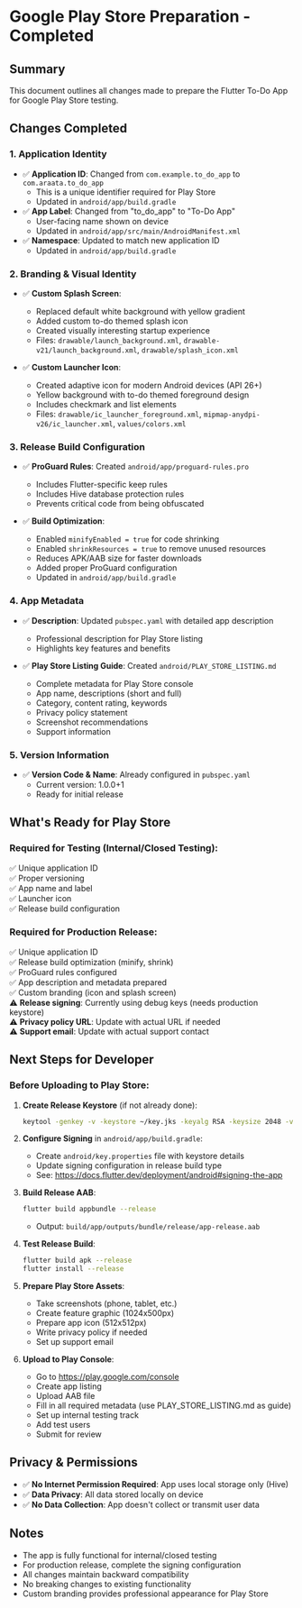 # Google Play Store Preparation - Completed

## Summary
This document outlines all changes made to prepare the Flutter To-Do App for Google Play Store testing.

## Changes Completed

### 1. Application Identity
- ✅ **Application ID**: Changed from `com.example.to_do_app` to `com.araata.to_do_app`
  - This is a unique identifier required for Play Store
  - Updated in `android/app/build.gradle`
- ✅ **App Label**: Changed from "to_do_app" to "To-Do App"
  - User-facing name shown on device
  - Updated in `android/app/src/main/AndroidManifest.xml`
- ✅ **Namespace**: Updated to match new application ID
  - Updated in `android/app/build.gradle`

### 2. Branding & Visual Identity
- ✅ **Custom Splash Screen**: 
  - Replaced default white background with yellow gradient
  - Added custom to-do themed splash icon
  - Created visually interesting startup experience
  - Files: `drawable/launch_background.xml`, `drawable-v21/launch_background.xml`, `drawable/splash_icon.xml`
  
- ✅ **Custom Launcher Icon**:
  - Created adaptive icon for modern Android devices (API 26+)
  - Yellow background with to-do themed foreground design
  - Includes checkmark and list elements
  - Files: `drawable/ic_launcher_foreground.xml`, `mipmap-anydpi-v26/ic_launcher.xml`, `values/colors.xml`

### 3. Release Build Configuration
- ✅ **ProGuard Rules**: Created `android/app/proguard-rules.pro`
  - Includes Flutter-specific keep rules
  - Includes Hive database protection rules
  - Prevents critical code from being obfuscated
  
- ✅ **Build Optimization**:
  - Enabled `minifyEnabled = true` for code shrinking
  - Enabled `shrinkResources = true` to remove unused resources
  - Reduces APK/AAB size for faster downloads
  - Added proper ProGuard configuration
  - Updated in `android/app/build.gradle`

### 4. App Metadata
- ✅ **Description**: Updated `pubspec.yaml` with detailed app description
  - Professional description for Play Store listing
  - Highlights key features and benefits
  
- ✅ **Play Store Listing Guide**: Created `android/PLAY_STORE_LISTING.md`
  - Complete metadata for Play Store console
  - App name, descriptions (short and full)
  - Category, content rating, keywords
  - Privacy policy statement
  - Screenshot recommendations
  - Support information

### 5. Version Information
- ✅ **Version Code & Name**: Already configured in `pubspec.yaml`
  - Current version: 1.0.0+1
  - Ready for initial release

## What's Ready for Play Store

### Required for Testing (Internal/Closed Testing):
✅ Unique application ID  
✅ Proper versioning  
✅ App name and label  
✅ Launcher icon  
✅ Release build configuration  

### Required for Production Release:
✅ Unique application ID  
✅ Release build optimization (minify, shrink)  
✅ ProGuard rules configured  
✅ App description and metadata prepared  
✅ Custom branding (icon and splash screen)  
⚠️ **Release signing**: Currently using debug keys (needs production keystore)  
⚠️ **Privacy policy URL**: Update with actual URL if needed  
⚠️ **Support email**: Update with actual support contact  

## Next Steps for Developer

### Before Uploading to Play Store:

1. **Create Release Keystore** (if not already done):
   ```bash
   keytool -genkey -v -keystore ~/key.jks -keyalg RSA -keysize 2048 -validity 10000 -alias key
   ```

2. **Configure Signing** in `android/app/build.gradle`:
   - Create `android/key.properties` file with keystore details
   - Update signing configuration in release build type
   - See: https://docs.flutter.dev/deployment/android#signing-the-app

3. **Build Release AAB**:
   ```bash
   flutter build appbundle --release
   ```
   - Output: `build/app/outputs/bundle/release/app-release.aab`

4. **Test Release Build**:
   ```bash
   flutter build apk --release
   flutter install --release
   ```

5. **Prepare Play Store Assets**:
   - Take screenshots (phone, tablet, etc.)
   - Create feature graphic (1024x500px)
   - Prepare app icon (512x512px)
   - Write privacy policy if needed
   - Set up support email

6. **Upload to Play Console**:
   - Go to https://play.google.com/console
   - Create app listing
   - Upload AAB file
   - Fill in all required metadata (use PLAY_STORE_LISTING.md as guide)
   - Set up internal testing track
   - Add test users
   - Submit for review

## Privacy & Permissions

- ✅ **No Internet Permission Required**: App uses local storage only (Hive)
- ✅ **Data Privacy**: All data stored locally on device
- ✅ **No Data Collection**: App doesn't collect or transmit user data

## Notes

- The app is fully functional for internal/closed testing
- For production release, complete the signing configuration
- All changes maintain backward compatibility
- No breaking changes to existing functionality
- Custom branding provides professional appearance for Play Store
